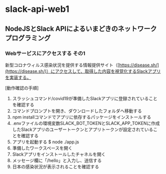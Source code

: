 # slack-api-web1

## NodeJSとSlack APIによるいまどきのネットワークプログラミング

### Webサービスにアクセスする その1

新型コロナウィルス感染状況を提供する情報提供サイト（[https://disease.sh/](https://disease.sh/)）にアクセスして、取得した内容を視覚化するSlackアプリを実装する。

[動作確認の手順]

1. スラッシュコマンド/covid19が準備したSlackアプリに登録されていることを確認する
1. コマンドプロンプトを開き、ダウンロードしたフォルダへ移動する
1. npm installコマンドでアプリに依存するパッケージをインストールする
1. .envファイルの環境変数SLACK_BOT_TOKENとSLACK_APP_TOKENに作成したSlackアプリのユーザートークンとアプリトークンが設定されていることを確認する
1. アプリを起動する
    $ node ./app.js
1. 準備したワークスペースを開く
1. Slackアプリをインストールしたチャネルを開く
1. メッセージ欄に「/hello」と入力し、送信する
1. 日本の感染状況が表示されることを確認する
